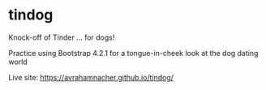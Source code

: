 # tindog
Knock-off of Tinder ... for dogs!

Practice using Bootstrap 4.2.1 for a tongue-in-cheek look at the dog dating world

Live site:
https://avrahamnacher.github.io/tindog/
